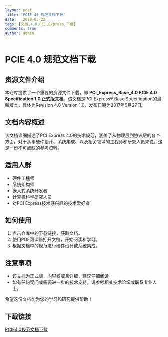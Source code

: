 ```yaml
---
layout: post
title: "PCIE 40 规范文档下载"
date:   2020-03-22
tags: [文档,4.0,PCI,Express,下载]
comments: true
author: admin
---
```

# PCIE 4.0 规范文档下载

## 资源文件介绍

本仓库提供了一个重要的资源文件下载，即 **PCI_Express_Base_4.0 PCIE 4.0 Specification 1.0 正式版文档**。该文档是PCI Express® Base Specification的最新版本，具体为Revision 4.0 Version 1.0，发布日期为2017年9月27日。

## 文档内容概述

该文档详细描述了PCI Express 4.0的技术规范，涵盖了从物理层到协议层的各个方面。对于从事硬件设计、系统集成、以及相关领域的工程师和研究人员来说，这是一份不可或缺的参考资料。

## 适用人群

- 硬件工程师
- 系统架构师
- 嵌入式系统开发者
- 计算机科学研究人员
- 对PCI Express技术感兴趣的技术爱好者

## 如何使用

1. 点击仓库中的下载链接，获取文档。
2. 使用PDF阅读器打开文档，开始阅读和学习。
3. 根据文档中的规范进行硬件设计或系统集成。

## 注意事项

- 该文档为正式版，内容权威且详细，建议仔细阅读。
- 如有任何疑问或需要进一步的技术支持，请参考相关技术论坛或联系专业人士。

希望这份文档能为您的学习和研究提供帮助！

## 下载链接

[PCIE4.0规范文档下载](https://pan.quark.cn/s/cd48a2cc91cb)